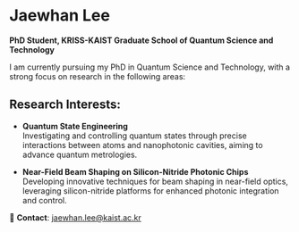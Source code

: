 # Jaewhan Lee  
**PhD Student, KRISS-KAIST Graduate School of Quantum Science and Technology**

I am currently pursuing my PhD in Quantum Science and Technology, with a strong focus on research in the following areas:

## Research Interests:
- **Quantum State Engineering**  
  Investigating and controlling quantum states through precise interactions between atoms and nanophotonic cavities, aiming to advance quantum metrologies.
  
- **Near-Field Beam Shaping on Silicon-Nitride Photonic Chips**  
  Developing innovative techniques for beam shaping in near-field optics, leveraging silicon-nitride platforms for enhanced photonic integration and control.

📧 **Contact**: [jaewhan.lee@kaist.ac.kr](mailto:jaewhan.lee@kaist.ac.kr)
